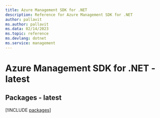 ```yaml
---
title: Azure Management SDK for .NET
description: Reference for Azure Management SDK for .NET
author: pallavit
ms.author: pallavit
ms.data: 02/14/2023
ms.topic: reference
ms.devlang: dotnet
ms.service: management
---
```

# Azure Management SDK for .NET - latest
## Packages - latest
[!INCLUDE [packages](management-index.md)]